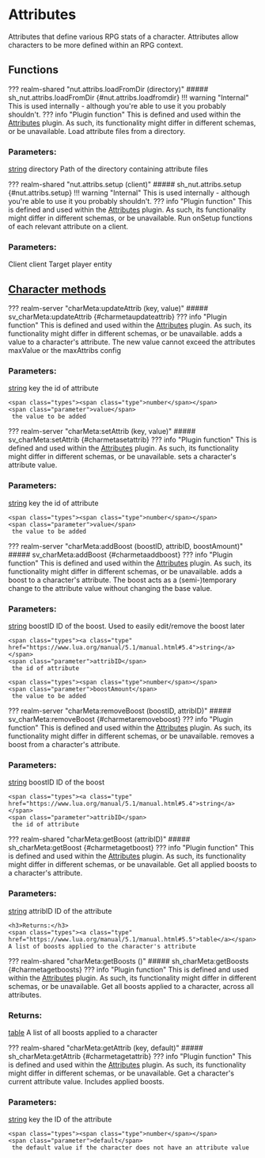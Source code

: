 # Attributes
Attributes that define various RPG stats of a character.
 Attributes allow characters to be more defined within an RPG context.
## Functions
??? realm-shared "<a id=nut.attribs.loadFromDir></a>nut.attribs.loadFromDir (directory)"
    ##### sh_nut.attribs.loadFromDir {#nut.attribs.loadfromdir}
    !!! warning "Internal"
        This is used internally - although you're able to use it you probably shouldn't.
    ??? info "Plugin function"
        This is defined and used within the [Attributes](../../plugins/Attributes) plugin. As such, its functionality might differ in different schemas, or be unavailable.
    Load attribute files from a directory.
    <h3>Parameters:</h3>
    <span class="types"><a class="type" href="https://www.lua.org/manual/5.1/manual.html#5.4">string</a></span>
    <span class="parameter">directory</span>
     Path of the directory containing attribute files



??? realm-shared "<a id=nut.attribs.setup></a>nut.attribs.setup (client)"
    ##### sh_nut.attribs.setup {#nut.attribs.setup}
    !!! warning "Internal"
        This is used internally - although you're able to use it you probably shouldn't.
    ??? info "Plugin function"
        This is defined and used within the [Attributes](../../plugins/Attributes) plugin. As such, its functionality might differ in different schemas, or be unavailable.
    Run onSetup functions of each relevant attribute on a client.
    <h3>Parameters:</h3>
    <span class="types"><span class="type">Client</span></span>
    <span class="parameter">client</span>
     Target player entity



## [Character methods](/developer/classes/Character/)

??? realm-server "<a id=charMeta:updateAttrib></a>charMeta:updateAttrib (key, value)"
    ##### sv_charMeta:updateAttrib {#charmetaupdateattrib}
    ??? info "Plugin function"
        This is defined and used within the [Attributes](../../plugins/Attributes) plugin. As such, its functionality might differ in different schemas, or be unavailable.
    adds a value to a character's attribute.  The new value cannot exceed the attributes maxValue or the maxAttribs config
    <h3>Parameters:</h3>
    <span class="types"><a class="type" href="https://www.lua.org/manual/5.1/manual.html#5.4">string</a></span>
    <span class="parameter">key</span>
     the id of attribute

    <span class="types"><span class="type">number</span></span>
    <span class="parameter">value</span>
     the value to be added



??? realm-server "<a id=charMeta:setAttrib></a>charMeta:setAttrib (key, value)"
    ##### sv_charMeta:setAttrib {#charmetasetattrib}
    ??? info "Plugin function"
        This is defined and used within the [Attributes](../../plugins/Attributes) plugin. As such, its functionality might differ in different schemas, or be unavailable.
    sets  a character's attribute value.
    <h3>Parameters:</h3>
    <span class="types"><a class="type" href="https://www.lua.org/manual/5.1/manual.html#5.4">string</a></span>
    <span class="parameter">key</span>
     the id of attribute

    <span class="types"><span class="type">number</span></span>
    <span class="parameter">value</span>
     the value to be added



??? realm-server "<a id=charMeta:addBoost></a>charMeta:addBoost (boostID, attribID, boostAmount)"
    ##### sv_charMeta:addBoost {#charmetaaddboost}
    ??? info "Plugin function"
        This is defined and used within the [Attributes](../../plugins/Attributes) plugin. As such, its functionality might differ in different schemas, or be unavailable.
    adds a boost to a character's attribute.  The boost acts as a (semi-)temporary change to the attribute value without changing the base value.
    <h3>Parameters:</h3>
    <span class="types"><a class="type" href="https://www.lua.org/manual/5.1/manual.html#5.4">string</a></span>
    <span class="parameter">boostID</span>
     ID of the boost. Used to easily edit/remove the boost later

    <span class="types"><a class="type" href="https://www.lua.org/manual/5.1/manual.html#5.4">string</a></span>
    <span class="parameter">attribID</span>
     the id of attribute

    <span class="types"><span class="type">number</span></span>
    <span class="parameter">boostAmount</span>
     the value to be added



??? realm-server "<a id=charMeta:removeBoost></a>charMeta:removeBoost (boostID, attribID)"
    ##### sv_charMeta:removeBoost {#charmetaremoveboost}
    ??? info "Plugin function"
        This is defined and used within the [Attributes](../../plugins/Attributes) plugin. As such, its functionality might differ in different schemas, or be unavailable.
    removes a boost from a character's attribute.
    <h3>Parameters:</h3>
    <span class="types"><a class="type" href="https://www.lua.org/manual/5.1/manual.html#5.4">string</a></span>
    <span class="parameter">boostID</span>
     ID of the boost

    <span class="types"><a class="type" href="https://www.lua.org/manual/5.1/manual.html#5.4">string</a></span>
    <span class="parameter">attribID</span>
     the id of attribute



??? realm-shared "<a id=charMeta:getBoost></a>charMeta:getBoost (attribID)"
    ##### sh_charMeta:getBoost {#charmetagetboost}
    ??? info "Plugin function"
        This is defined and used within the [Attributes](../../plugins/Attributes) plugin. As such, its functionality might differ in different schemas, or be unavailable.
    Get all applied boosts to a character's attribute.
    <h3>Parameters:</h3>
    <span class="types"><a class="type" href="https://www.lua.org/manual/5.1/manual.html#5.4">string</a></span>
    <span class="parameter">attribID</span>
     ID of the attribute


    <h3>Returns:</h3>
    <span class="types"><a class="type" href="https://www.lua.org/manual/5.1/manual.html#5.5">table</a></span>
    A list of boosts applied to the character's attribute



??? realm-shared "<a id=charMeta:getBoosts></a>charMeta:getBoosts ()"
    ##### sh_charMeta:getBoosts {#charmetagetboosts}
    ??? info "Plugin function"
        This is defined and used within the [Attributes](../../plugins/Attributes) plugin. As such, its functionality might differ in different schemas, or be unavailable.
    Get all boosts applied to a character, across all attributes.
    <h3>Returns:</h3>
    <span class="types"><a class="type" href="https://www.lua.org/manual/5.1/manual.html#5.5">table</a></span>
    A list of all boosts applied to a character



??? realm-shared "<a id=charMeta:getAttrib></a>charMeta:getAttrib (key, default)"
    ##### sh_charMeta:getAttrib {#charmetagetattrib}
    ??? info "Plugin function"
        This is defined and used within the [Attributes](../../plugins/Attributes) plugin. As such, its functionality might differ in different schemas, or be unavailable.
    Get a character's current attribute value.  Includes applied boosts.
    <h3>Parameters:</h3>
    <span class="types"><a class="type" href="https://www.lua.org/manual/5.1/manual.html#5.4">string</a></span>
    <span class="parameter">key</span>
     the ID of the attribute

    <span class="types"><span class="type">number</span></span>
    <span class="parameter">default</span>
     the default value if the character does not have an attribute value



